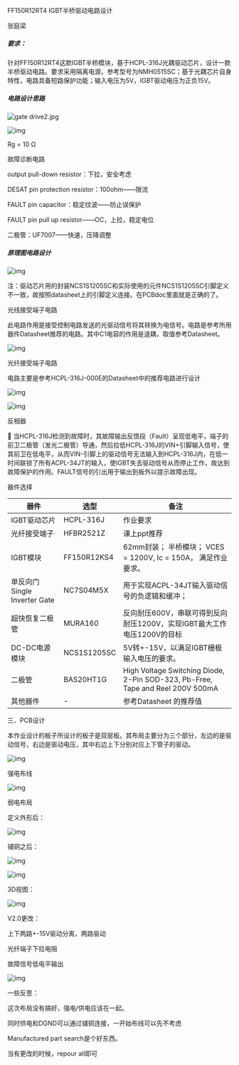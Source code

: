 FF150R12RT4 IGBT半桥驱动电路设计

张庭梁

##### 要求：

针对FF150R12RT4这款IGBT半桥模块，基于HCPL-316J光耦驱动芯片，设计一款半桥驱动电路。要求采用隔离电源，参考型号为NMH0515SC；基于光耦芯片自身特性，电路具备短路保护功能；输入电压为5V，IGBT驱动电压为正负15V。

 

##### 电路设计思路

![gate drive2.jpg](Fig/clip_image002.jpg)

![img](Fig/clip_image004.png)

 

Rg = 10 Ω

 

故障诊断电路

output pull-down resistor：下拉，安全考虑

DESAT pin protection resistor：100ohm——限流

FAULT pin capacitor：稳定纹波——防止误保护

FAULT pin pull up resistor——OC，上拉，稳定电位

二极管：UF7007——快速，压降调整

 

##### 原理图电路设计

 

![img](Fig/clip_image006.png)

 

注：驱动芯片用的封装NCS1S1205SC和实际使用的元件NCS1S1205SC引脚定义不一致，故按照datasheet上的引脚定义连接。在PCBdoc里面就是正确的了。

 

 

光线接受端子电路

此电路作用是接受控制电路发送的光驱动信号将其转换为电信号。电路是参考所用器件Datasheet推荐的电路。其中C1电容的作用是退耦，取值参考Datasheet。

![img](Fig/clip_image008.png)

光纤接受端子电路

 

电路主要是参考HCPL-316J-000E的Datasheet中的推荐电路进行设计

![img](Fig/clip_image009.png)

 

 

 

![img](Fig/clip_image011.png)

反相器

 

 当HCPL-316J检测到故障时，其故障输出反馈段（Fault）呈现低电平，端子的前卫二极管（发光二极管）导通，然后拉低HCPL-316J的VIN+引脚输入信号，使其前卫在低电平，从而VIN-引脚上的驱动信号无法输入到HCPL-316J内，在低一时间联锁了所有ACPL-34JT的输入，使IGBT失去驱动信号从而停止工作，故达到故障保护的作用。FAULT信号的引出用于输出到板外以提示故障出现。

 

器件选择

| 器件                            | 选型        | 备注                                                         |
| ------------------------------- | ----------- | ------------------------------------------------------------ |
| IGBT驱动芯片                    | HCPL-316J   | 作业要求                                                     |
| 光纤接受端子                    | HFBR2521Z   | 课上ppt推荐                                                  |
| IGBT模块                        | FF150R12KS4 | 62mm封装；  半桥模块；  VCES = 1200V, Ic = 150A，  满足作业要求。 |
| 单反向门   Single Inverter Gate | NC7S04M5X   | 用于实现ACPL-34JT输入驱动信号的负逻辑和缓冲；                |
| 超快恢复二极管                  | MURA160     | 反向耐压600V，串联可得到反向耐压1200V，实现IGBT最大工作电压1200V的目标 |
| DC-DC电源模块                   | NCS1S1205SC | 5V转+-15V，以满足IGBT栅极输入电压的要求。                    |
| 二极管                          | BAS20HT1G   | High Voltage Switching Diode, 2-Pin  SOD-323, Pb-Free, Tape and Reel  200V 500mA |
| 其他器件                        | -           | 参考Datasheet 的推荐值                                       |

 

三、PCB设计

本作业设计的板子所设计的板子是双层板。其布局主要分为三个部分，左边的是驱动信号，右边是驱动电压，其中右边上下分别对应上下管子的驱动。

 

![img](Fig/clip_image013.png)

强电布线

 

![img](Fig/clip_image015.png)

弱电布局

 

定义外形后：

![img](Fig/clip_image017.png)

 

铺铜之后：

![img](Fig/clip_image019.png)

 

![img](Fig/clip_image021.png)

 

 

3D视图：

![img](Fig/clip_image023.png)

V2.0更改：

 

上下两路+-15V驱动分离，两路驱动

光纤端子下拉电阻

故障信号低电平输出

 

![img](Fig/clip_image025.png)

 

 

 

一些反思：

 

这次布局没有搞好，强电/供电应该在一起。

同时供电和DGND可以通过铺铜连接，一开始布线可以先不考虑

Manufactured part search是个好东西。

当有更改的时候，repour all即可